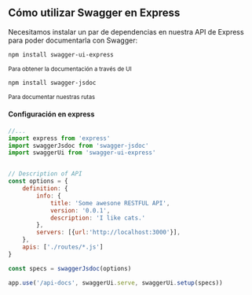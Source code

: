 ## Cómo utilizar Swagger en Express

Necesitamos instalar un par de dependencias en nuestra API de Express para poder documentarla con Swagger:

<div class='grid grid-cols-2 gap-16'>

<div>

```bash
npm install swagger-ui-express
```
<small  class='text-xs'>Para obtener la documentación a través de UI</small>
</div>


<div>

```bash
npm install swagger-jsdoc
```
<small class='text-xs'>Para documentar nuestras rutas</small>
</div>

</div>

<div class='mt-4 overflow-hidden rounded-md'>

#### Configuración en express

```js {*}{maxHeight:'300px'}
//...
import express from 'express'
import swaggerJsdoc from 'swagger-jsdoc'
import swaggerUi from 'swagger-ui-express'


// Description of API
const options = {
    definition: {
        info: {
            title: 'Some awesone RESTFUL API',
            version: '0.0.1',
            description: 'I like cats.'
        }, 
        servers: [{url:'http://localhost:3000'}],
    },
    apis: ['./routes/*.js']
}

const specs = swaggerJsdoc(options)

app.use('/api-docs', swaggerUi.serve, swaggerUi.setup(specs))

```

</div>